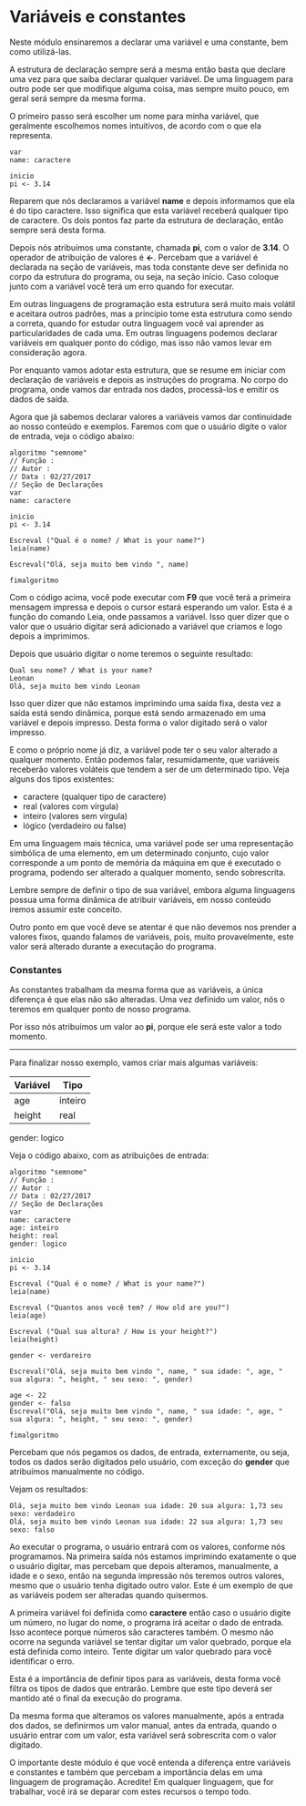 # Variáveis e constantes

Neste módulo ensinaremos a declarar uma variável e uma constante, bem como utilizá-las.

A estrutura de declaração sempre será a mesma então basta que declare uma vez para que saiba declarar qualquer variável. De uma linguagem para outro pode ser que modifique alguma coisa, mas sempre muito pouco, em geral será sempre da mesma forma.

O primeiro passo será escolher um nome para minha variável, que geralmente escolhemos nomes intuitivos, de acordo com o que ela representa.

```
var
name: caractere

inicio
pi <- 3.14
```

Reparem que nós declaramos a variável **name** e depois informamos que ela é do tipo caractere. Isso significa que esta variável receberá qualquer tipo de caractere. Os dois pontos faz parte da estrutura de declaração, então sempre será desta forma.

Depois nós atribuímos uma constante, chamada **pi**, com o valor de **3.14**. O operador de atribuição de valores é **<-**. Percebam que a variável é declarada na seção de variáveis, mas toda constante deve ser definida no corpo da estrutura do programa, ou seja, na seção início. Caso coloque junto com a variável você terá um erro quando for executar.

Em outras linguagens de programação esta estrutura será muito mais volátil e aceitara outros padrões, mas a princípio tome esta estrutura como sendo a correta, quando for estudar outra linguagem você vai aprender as particularidades de cada uma. Em outras linguagens podemos declarar variáveis em qualquer ponto do código, mas isso não vamos levar em consideração agora.

Por enquanto vamos adotar esta estrutura, que se resume em iniciar com declaração de variáveis e depois as instruções do programa. No corpo do programa, onde vamos dar entrada nos dados, processá-los e emitir os dados de saída.

Agora que já sabemos declarar valores a variáveis vamos dar continuidade ao nosso conteúdo e exemplos. Faremos com que o usuário digite o valor de entrada, veja o código abaixo:

```
algoritmo "semnome"
// Função :
// Autor :
// Data : 02/27/2017
// Seção de Declarações
var
name: caractere

inicio
pi <- 3.14

Escreval ("Qual é o nome? / What is your name?")
leia(name)

Escreval("Olá, seja muito bem vindo ", name)

fimalgoritmo
```

Com o código acima, você pode executar com **F9** que você terá a primeira mensagem impressa e depois o cursor estará esperando um valor. Esta é a função do comando Leia, onde passamos a variável. Isso quer dizer que o valor que o usuário digitar será adicionado a variável que criamos e logo depois a imprimimos.

Depois que usuário digitar o nome teremos o seguinte resultado:

```
Qual seu nome? / What is your name?
Leonan
Olá, seja muito bem vindo Leonan
```

Isso quer dizer que não estamos imprimindo uma saída fixa, desta vez a saída está sendo dinâmica, porque está sendo armazenado em uma variável e depois impresso. Desta forma o valor digitado será o valor impresso.

E como o próprio nome já diz, a variável pode ter o seu valor alterado a qualquer momento. Então podemos falar, resumidamente, que variáveis receberão valores voláteis que tendem a ser de um determinado tipo. Veja alguns dos tipos existentes:

* caractere (qualquer tipo de caractere)
* real (valores com vírgula)
* inteiro (valores sem vírgula)
* lógico (verdadeiro ou false)

Em uma linguagem mais técnica, uma variável pode ser uma representação simbólica de uma elemento, em um determinado conjunto, cujo valor corresponde a um ponto de memória da máquina em que é executado o programa, podendo ser alterado a qualquer momento, sendo sobrescrita.

Lembre sempre de definir o tipo de sua variável, embora alguma linguagens possua uma forma dinâmica de atribuir variáveis, em nosso conteúdo iremos assumir este conceito.

Outro ponto em que você deve se atentar é que não devemos nos prender a valores fixos, quando falamos de variáveis, pois, muito provavelmente, este valor será alterado durante a executação do programa.

### Constantes

As constantes trabalham da mesma forma que as variáveis, a única diferença é que elas não são alteradas. Uma vez definido um valor, nós o teremos em qualquer ponto de nosso programa.

Por isso nós atribuímos um valor ao **pi**, porque ele será este valor a todo momento.

***

Para finalizar nosso exemplo, vamos criar mais algumas variáveis:

Variável | Tipo
----------- | ------
age | inteiro
height | real
gender: logico

Veja o código abaixo, com as atribuições de entrada:

```
algoritmo "semnome"
// Função :
// Autor :
// Data : 02/27/2017
// Seção de Declarações
var
name: caractere
age: inteiro
height: real
gender: logico

inicio
pi <- 3.14

Escreval ("Qual é o nome? / What is your name?")
leia(name)

Escreval ("Quantos anos você tem? / How old are you?")
leia(age)

Escreval ("Qual sua altura? / How is your height?")
leia(height)

gender <- verdareiro

Escreval("Olá, seja muito bem vindo ", name, " sua idade: ", age, " sua algura: ", height, " seu sexo: ", gender)

age <- 22
gender <- falso
Escreval("Olá, seja muito bem vindo ", name, " sua idade: ", age, " sua algura: ", height, " seu sexo: ", gender)

fimalgoritmo
```

Percebam que nós pegamos os dados, de entrada, externamente, ou seja, todos os dados serão digitados pelo usuário, com exceção do **gender** que atribuímos manualmente no código.

Vejam os resultados:

```
Olá, seja muito bem vindo Leonan sua idade: 20 sua algura: 1,73 seu sexo: verdadeiro
Olá, seja muito bem vindo Leonan sua idade: 22 sua algura: 1,73 seu sexo: falso
```

Ao executar o programa, o usuário entrará com os valores, conforme nós programamos. Na primeira saída nós estamos imprimindo exatamente o que o usuário digitar, mas percebam que depois alteramos, manualmente, a idade e o sexo, então na segunda impressão nós teremos outros valores, mesmo que o usuário tenha digitado outro valor. Este é um exemplo de que as variáveis podem ser alteradas quando quisermos.

A primeira variável foi definida como **caractere** então caso o usuário digite um número, no lugar do nome, o programa irá aceitar o dado de entrada. Isso acontece porque números são caracteres também. O mesmo não ocorre na segunda variável se tentar digitar um valor quebrado, porque ela está definida como inteiro. Tente digitar um valor quebrado para você identificar o erro.

Esta é a importância de definir tipos para as variáveis, desta forma você filtra os tipos de dados que entrarão. Lembre que este tipo deverá ser mantido até o final da execução do programa.

Da mesma forma que alteramos os valores manualmente, após a entrada dos dados, se definirmos um valor manual, antes da entrada, quando o usuário entrar com um valor, esta variável será sobrescrita com o valor digitado.

O importante deste módulo é que você entenda a diferença entre variáveis e constantes e também que percebam a importância delas em uma linguagem de programação. Acredite! Em qualquer linguagem, que for trabalhar, você irá se deparar com estes recursos o tempo todo.